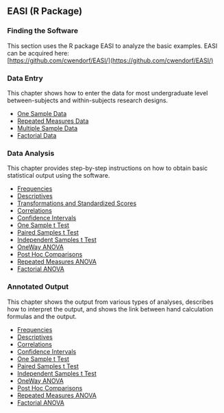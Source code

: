 ## EASI (R Package) 

### Finding the Software

This section uses the R package EASI to analyze the basic examples. EASI can be acquired here:  
[https://github.com/cwendorf/EASI/](https://github.com/cwendorf/EASI/)

### Data Entry

This chapter shows how to enter the data for most undergraduate level between-subjects and within-subjects research designs.

- [One Sample Data](./data-entry/onesampledata.md)  
- [Repeated Measures Data](./data-entry/repeateddata.md)
- [Multiple Sample Data](./data-entry/multiplesampledata.md)
- [Factorial Data](./data-entry/factorialdata.md)

### Data Analysis

This chapter provides step-by-step instructions on how to obtain basic statistical output using the software.

- [Frequencies](./data-analysis/frequencies.md)
- [Descriptives](./data-analysis/descriptives.md)
- [Transformations and Standardized Scores](./data-analysis/standardized.md)
- [Correlations](./data-analysis/correlations.md)
- [Confidence Intervals](./data-analysis/intervals.md)
- [One Sample t Test](./data-analysis/onesample.md)
- [Paired Samples t Test](./data-analysis/paired.md)
- [Independent Samples t Test](./data-analysis/independent.md)
- [OneWay ANOVA](./data-analysis/oneway.md)
- [Post Hoc Comparisons](./data-analysis/posthocs.md)
- [Repeated Measures ANOVA](./data-analysis/repeated.md)
- [Factorial ANOVA](./data-analysis/factorial.md)

### Annotated Output

This chapter shows the output from various types of analyses, describes how to interpret the output, and shows the link between hand calculation formulas and the output. 

- [Frequencies](./annotated-output/frequencies.md)
- [Descriptives](./annotated-output/descriptives.md)
- [Correlations](./annotated-output/correlations.md)
- [Confidence Intervals](./annotated-output/intervals.md)
- [One Sample t Test](./annotated-output/onesample.md)
- [Paired Samples t Test](./annotated-output/paired.md)
- [Independent Samples t Test](./annotated-output/independent.md)
- [OneWay ANOVA](./annotated-output/oneway.md)
- [Post Hoc Comparisons](./annotated-output/posthocs.md)
- [Repeated Measures ANOVA](./annotated-output/repeated.md)
- [Factorial ANOVA](./annotated-output/factorial.md)
